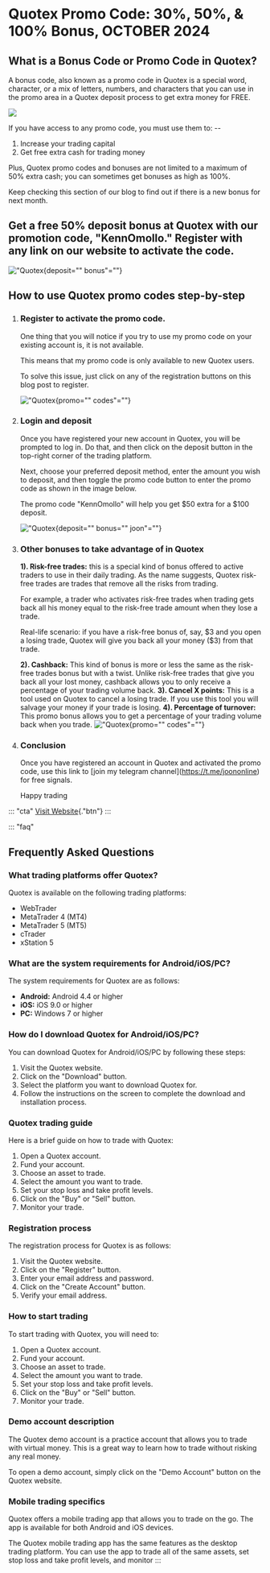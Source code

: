 # Quotex Promo Code: 30%, 50%, & 100% Bonus, OCTOBER 2024

## What is a Bonus Code or Promo Code in Quotex?

A bonus code, also known as a promo code in Quotex is a special word,
character, or a mix of letters, numbers, and characters that you can use
in the promo area in a Quotex deposit process to get extra money for
FREE.

[![](https://static.quotex.io/files/4_en/300_250.jpg)](https://traff.sbs/brokerqxlid)

If you have access to any promo code, you must use them to: --

1.  Increase your trading capital
2.  Get free extra cash for trading money

Plus, Quotex promo codes and bonuses are not limited to a maximum of 50%
extra cash; you can sometimes get bonuses as high as 100%.

Keep checking this section of our blog to find out if there is a new
bonus for next month.

## Get a free 50% deposit bonus at Quotex with our promotion code, "KennOmollo." Register with any link on our website to activate the code.

!["Quotex](\%22quotex-deposit-bonus.jpg\%22){deposit="" bonus"=""}

## How to use Quotex promo codes step-by-step

1.  ### Register to activate the promo code.

    One thing that you will notice if you try to use my promo code on
    your existing account is, it is not available.

    This means that my promo code is only available to new Quotex users.

    To solve this issue, just click on any of the registration buttons
    on this blog post to register.

    !["Quotex](\%22quotex-promo-codes.png\%22){promo="" codes"=""}

2.  ### Login and deposit

    Once you have registered your new account in Quotex, you will be
    prompted to log in. Do that, and then click on the deposit button in
    the top-right corner of the trading platform.

    Next, choose your preferred deposit method, enter the amount you
    wish to deposit, and then toggle the promo code button to enter the
    promo code as shown in the image below.

    The promo code "KennOmollo" will help you get \$50 extra for a \$100
    deposit.

    !["Quotex](\%221-5-e1655116554372.png\%22){deposit="" bonus=""
    joon"=""}

3.  ### Other bonuses to take advantage of in Quotex

    **1). Risk-free trades:** this is a special kind of bonus offered to
    active traders to use in their daily trading. As the name suggests,
    Quotex risk-free trades are trades that remove all the risks from
    trading.

    For example, a trader who activates risk-free trades when trading
    gets back all his money equal to the risk-free trade amount when
    they lose a trade.

    Real-life scenario: if you have a risk-free bonus of, say, \$3 and
    you open a losing trade, Quotex will give you back all your money
    (\$3) from that trade.

    **2). Cashback:** This kind of bonus is more or less the same as the
    risk-free trades bonus but with a twist. Unlike risk-free trades
    that give you back all your lost money, cashback allows you to only
    receive a percentage of your trading volume back. **3). Cancel X
    points:** This is a tool used on Quotex to cancel a losing trade. If
    you use this tool you will salvage your money if your trade is
    losing. **4). Percentage of turnover:** This promo bonus allows you
    to get a percentage of your trading volume back when you trade.
    !["Quotex](\%22quotex-promo-codes-1.png\%22){promo=""
    codes"=""}

4.  ### Conclusion

    Once you have registered an account in Quotex and activated the
    promo code, use this link to \[join my telegram
    channel\](https://t.me/joononline) for free signals.

    Happy trading

::: \"cta\"
[Visit Website](\%22https://traff.sbs/brokerqxsignup\%22){."btn"}
:::

::: \"faq\"
## Frequently Asked Questions

### What trading platforms offer Quotex?

Quotex is available on the following trading platforms:

-   WebTrader
-   MetaTrader 4 (MT4)
-   MetaTrader 5 (MT5)
-   cTrader
-   xStation 5

### What are the system requirements for Android/iOS/PC?

The system requirements for Quotex are as follows:

-   **Android:** Android 4.4 or higher
-   **iOS:** iOS 9.0 or higher
-   **PC:** Windows 7 or higher

### How do I download Quotex for Android/iOS/PC?

You can download Quotex for Android/iOS/PC by following these steps:

1.  Visit the Quotex website.
2.  Click on the "Download" button.
3.  Select the platform you want to download Quotex for.
4.  Follow the instructions on the screen to complete the download and
    installation process.

### Quotex trading guide

Here is a brief guide on how to trade with Quotex:

1.  Open a Quotex account.
2.  Fund your account.
3.  Choose an asset to trade.
4.  Select the amount you want to trade.
5.  Set your stop loss and take profit levels.
6.  Click on the "Buy" or "Sell" button.
7.  Monitor your trade.

### Registration process

The registration process for Quotex is as follows:

1.  Visit the Quotex website.
2.  Click on the "Register" button.
3.  Enter your email address and password.
4.  Click on the "Create Account" button.
5.  Verify your email address.

### How to start trading

To start trading with Quotex, you will need to:

1.  Open a Quotex account.
2.  Fund your account.
3.  Choose an asset to trade.
4.  Select the amount you want to trade.
5.  Set your stop loss and take profit levels.
6.  Click on the "Buy" or "Sell" button.
7.  Monitor your trade.

### Demo account description

The Quotex demo account is a practice account that allows you to trade
with virtual money. This is a great way to learn how to trade without
risking any real money.

To open a demo account, simply click on the "Demo Account" button
on the Quotex website.

### Mobile trading specifics

Quotex offers a mobile trading app that allows you to trade on the go.
The app is available for both Android and iOS devices.

The Quotex mobile trading app has the same features as the desktop
trading platform. You can use the app to trade all of the same assets,
set stop loss and take profit levels, and monitor
:::

